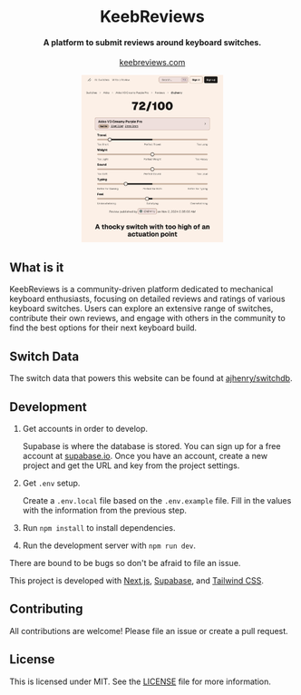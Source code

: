 <h1 align="center">
  KeebReviews
</h1>

<h4 align="center">A platform to submit reviews around keyboard switches.</h4>

<p align="center">
  <a href="https://keebreviews.com">keebreviews.com</a>
</p>

<p align="center">
   <img src="./resources/screenshot.png" width="250" alt="Demo image">
</p>

## What is it

KeebReviews is a community-driven platform dedicated to mechanical keyboard enthusiasts, focusing on detailed reviews and ratings of various keyboard switches. Users can explore an extensive range of switches, contribute their own reviews, and engage with others in the community to find the best options for their next keyboard build.

## Switch Data

The switch data that powers this website can be found at [ajhenry/switchdb](https://github.com/ajhenry/switchdb).

## Development

1. Get accounts in order to develop.

   Supabase is where the database is stored. You can sign up for a free account at [supabase.io](https://supabase.com/). Once you have an account, create a new project and get the URL and key from the project settings.

2. Get `.env` setup.

   Create a `.env.local` file based on the `.env.example` file. Fill in the values with the information from the previous step.

3. Run `npm install` to install dependencies.
4. Run the development server with `npm run dev`.

There are bound to be bugs so don't be afraid to file an issue.

This project is developed with [Next.js](https://nextjs.org/), [Supabase](https://supabase.com/), and [Tailwind CSS](https://tailwindcss.com/).

## Contributing

All contributions are welcome! Please file an issue or create a pull request.

## License

This is licensed under MIT. See the [LICENSE](LICENSE) file for more information.

